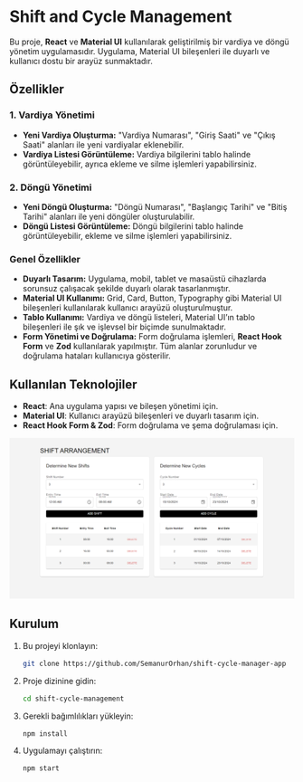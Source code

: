 # Shift and Cycle Management

Bu proje, **React** ve **Material UI** kullanılarak geliştirilmiş bir vardiya ve döngü yönetim uygulamasıdır. Uygulama, Material UI bileşenleri ile duyarlı ve kullanıcı dostu bir arayüz sunmaktadır.

## Özellikler

### 1. Vardiya Yönetimi
- **Yeni Vardiya Oluşturma:** "Vardiya Numarası", "Giriş Saati" ve "Çıkış Saati" alanları ile yeni vardiyalar eklenebilir.
- **Vardiya Listesi Görüntüleme:** Vardiya bilgilerini tablo halinde görüntüleyebilir, ayrıca ekleme ve silme işlemleri yapabilirsiniz.

### 2. Döngü Yönetimi
- **Yeni Döngü Oluşturma:** "Döngü Numarası", "Başlangıç Tarihi" ve "Bitiş Tarihi" alanları ile yeni döngüler oluşturulabilir.
- **Döngü Listesi Görüntüleme:** Döngü bilgilerini tablo halinde görüntüleyebilir, ekleme ve silme işlemleri yapabilirsiniz.

### Genel Özellikler
- **Duyarlı Tasarım:** Uygulama, mobil, tablet ve masaüstü cihazlarda sorunsuz çalışacak şekilde duyarlı olarak tasarlanmıştır.
- **Material UI Kullanımı:** Grid, Card, Button, Typography gibi Material UI bileşenleri kullanılarak kullanıcı arayüzü oluşturulmuştur.
- **Tablo Kullanımı:** Vardiya ve döngü listeleri, Material UI’ın tablo bileşenleri ile şık ve işlevsel bir biçimde sunulmaktadır.
- **Form Yönetimi ve Doğrulama:** Form doğrulama işlemleri, **React Hook Form** ve **Zod** kullanılarak yapılmıştır. Tüm alanlar zorunludur ve doğrulama hataları kullanıcıya gösterilir.

## Kullanılan Teknolojiler
- **React**: Ana uygulama yapısı ve bileşen yönetimi için.
- **Material UI**: Kullanıcı arayüzü bileşenleri ve duyarlı tasarım için.
- **React Hook Form & Zod**: Form doğrulama ve şema doğrulaması için.

![Proje Ekran Görüntüsü](./images/proje_ekran_goruntusu.png)

## Kurulum

1. Bu projeyi klonlayın:
   ```bash
   git clone https://github.com/SemanurOrhan/shift-cycle-manager-app

2. Proje dizinine gidin:
   ```bash
   cd shift-cycle-management

3. Gerekli bağımlılıkları yükleyin:
    ```bash
   npm install

5. Uygulamayı çalıştırın:
    ```bash
   npm start

